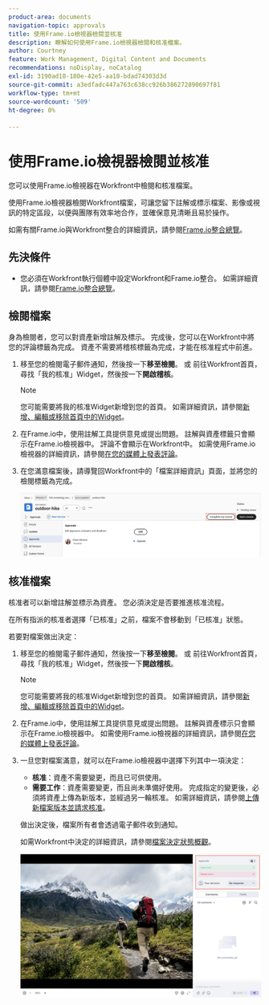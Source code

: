 ```yaml
---
product-area: documents
navigation-topic: approvals
title: 使用Frame.io檢視器檢閱並核准
description: 瞭解如何使用Frame.io檢視器檢閱和核准檔案。
author: Courtney
feature: Work Management, Digital Content and Documents
recommendations: noDisplay, noCatalog
exl-id: 3190ad18-180e-42e5-aa10-bdad74303d3d
source-git-commit: a3edfadc447a763c638cc926b386272890697f81
workflow-type: tm+mt
source-wordcount: '509'
ht-degree: 0%

---
```


# 使用Frame.io檢視器檢閱並核准

您可以使用Frame.io檢視器在Workfront中檢閱和核准檔案。

使用Frame.io檢視器檢閱Workfront檔案，可讓您留下註解或標示檔案、影像或視訊的特定區段，以便與團隊有效率地合作，並確保意見清晰且易於操作。

如需有關Frame.io與Workfront整合的詳細資訊，請參閱[Frame.io整合總覽](/help/quicksilver/review-and-approve-work/native-integrations/frame-io/frame-int-overview.md)。


<!--## Access requirements

+++ Expand to view access requirements for the functionality in this article.

<table style="table-layout:auto"> 
 <col> 
 </col> 
 <col> 
 </col> 
 <tbody> 
  <tr> 
   <td role="rowheader">Adobe Workfront package</td> 
   <td> <p> Any</p> </td> 
  </tr> 
  <tr> 
   <td role="rowheader">Adobe Workfront license</td> 
   <td> <p>Request or higher</p>
   <p>Contributor or higher</p> </td> 
  </tr> 
  <tr data-mc-conditions=""> 
   <td role="rowheader">Access level configurations</td> 
   <td> <p>Edit access to Documents</p>  </td> 
  </tr> 
  <tr data-mc-conditions=""> 
   <td role="rowheader">Object permissions</td> 
   <td> <p>Edit access to the object associated with the document</p>  </td> 
  </tr> 
 </tbody> 
</table>

For information, see [Access requirements in Workfront documentation](/help/quicksilver/administration-and-setup/add-users/access-levels-and-object-permissions/access-level-requirements-in-documentation.md).

+++ -->

## 先決條件

* 您必須在Workfront執行個體中設定Workfront和Frame.io整合。 如需詳細資訊，請參閱[Frame.io整合總覽](/help/quicksilver/review-and-approve-work/native-integrations/frame-io/frame-int-overview.md#integration-requirements)。

## 檢閱檔案

身為檢閱者，您可以對資產新增註解及標示。 完成後，您可以在Workfront中將您的評論標籤為完成。 資產不需要將稽核標籤為完成，才能在核准程式中前進。

1. 移至您的檢閱電子郵件通知，然後按一下&#x200B;**移至檢閱**。
或
前往Workfront首頁，尋找「我的核准」Widget，然後按一下**開啟稽核**。

   >[!NOTE]
   > 
   >您可能需要將我的核准Widget新增到您的首頁。 如需詳細資訊，請參閱[新增、編輯或移除首頁中的Widget](/help/quicksilver/workfront-basics/using-home/using-the-home-area/add-edit-remove-widgets-in-new-home.md)。

1. 在Frame.io中，使用註解工具提供意見或提出問題。
註解與資產標籤只會顯示在Frame.io檢視器中。 評論不會顯示在Workfront中。 如需使用Frame.io檢視器的詳細資訊，請參閱[在您的媒體上發表評論](https://help.frame.io/en/articles/9105251-commenting-on-your-media)。
1. 在您滿意檔案後，請導覽回Workfront中的「檔案詳細資訊」頁面，並將您的檢閱標籤為完成。

   ![標示評論完成](assets/mark-review-complete.png)

## 核准檔案

核准者可以新增註解並標示為資產。 您必須決定是否要推進核准流程。

在所有指派的核准者選擇「已核准」之前，檔案不會移動到「已核准」狀態。

若要對檔案做出決定：

1. 移至您的檢閱電子郵件通知，然後按一下&#x200B;**移至檢閱**。
或
前往Workfront首頁，尋找「我的核准」Widget，然後按一下**開啟稽核**。

   >[!NOTE]
   > 
   >您可能需要將我的核准Widget新增到您的首頁。 如需詳細資訊，請參閱[新增、編輯或移除首頁中的Widget](/help/quicksilver/workfront-basics/using-home/using-the-home-area/add-edit-remove-widgets-in-new-home.md)。


1. 在Frame.io中，使用註解工具提供意見或提出問題。 註解與資產標示只會顯示在Frame.io檢視器中。 如需使用Frame.io檢視器的詳細資訊，請參閱[在您的媒體上發表評論](https://help.frame.io/en/articles/9105251-commenting-on-your-media)。
1. 一旦您對檔案滿意，就可以在Frame.io檢視器中選擇下列其中一項決定：

   * **核准**：資產不需要變更，而且已可供使用。
   * **需要工作**：資產需要變更，而且尚未準備好使用。 完成指定的變更後，必須將資產上傳為新版本，並經過另一輪核准。 如需詳細資訊，請參閱[上傳新檔案版本並請求核准](/help/quicksilver/review-and-approve-work/document-reviews-and-approvals/manage-document-approvals/upload-new-doc-version.md)。<!--do they need to tell someone it was uploaded via comment tagging?-->

   做出決定後，檔案所有者會透過電子郵件收到通知。

   如需Workfront中決定的詳細資訊，請參閱[檔案決定狀態概觀](/help/quicksilver/review-and-approve-work/document-reviews-and-approvals/manage-document-approvals/document-approval-status.md)。

   ![框架檢視器和決定](assets/make-decision-frame.png)



<!--is document owner the correct term?-->
